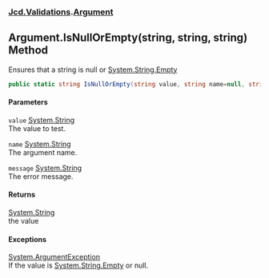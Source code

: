 ### [Jcd.Validations](Jcd_Validations.md 'Jcd.Validations').[Argument](Jcd_Validations_Argument.md 'Jcd.Validations.Argument')
## Argument.IsNullOrEmpty(string, string, string) Method
Ensures that a string is null or [System.String.Empty](https://docs.microsoft.com/en-us/dotnet/api/System.String.Empty 'System.String.Empty')
```csharp
public static string IsNullOrEmpty(string value, string name=null, string message=null);
```
#### Parameters
<a name='Jcd_Validations_Argument_IsNullOrEmpty(string_string_string)_value'></a>
`value` [System.String](https://docs.microsoft.com/en-us/dotnet/api/System.String 'System.String')  
The value to test.
  
<a name='Jcd_Validations_Argument_IsNullOrEmpty(string_string_string)_name'></a>
`name` [System.String](https://docs.microsoft.com/en-us/dotnet/api/System.String 'System.String')  
The argument name.
  
<a name='Jcd_Validations_Argument_IsNullOrEmpty(string_string_string)_message'></a>
`message` [System.String](https://docs.microsoft.com/en-us/dotnet/api/System.String 'System.String')  
The error message.
  
#### Returns
[System.String](https://docs.microsoft.com/en-us/dotnet/api/System.String 'System.String')  
the value
#### Exceptions
[System.ArgumentException](https://docs.microsoft.com/en-us/dotnet/api/System.ArgumentException 'System.ArgumentException')  
If the value is [System.String.Empty](https://docs.microsoft.com/en-us/dotnet/api/System.String.Empty 'System.String.Empty') or null.  

